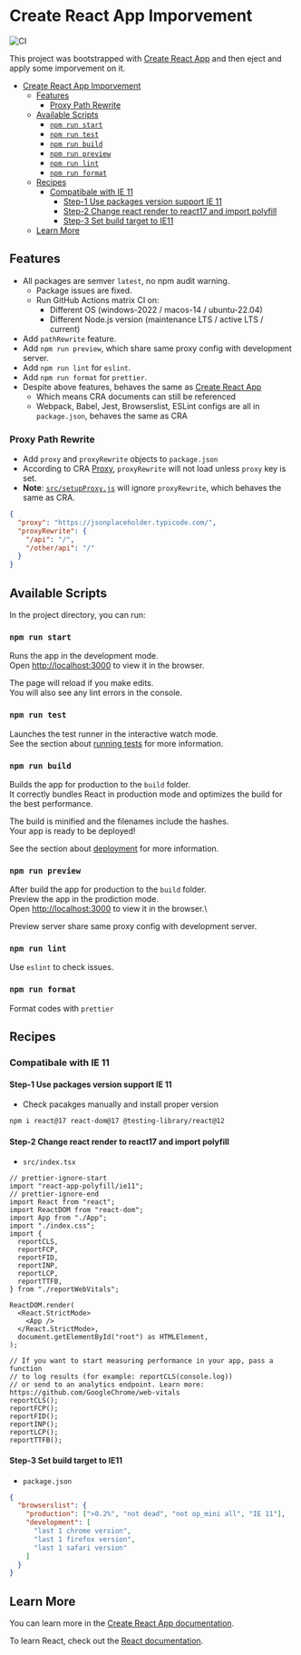 # Create React App Imporvement

![CI](https://github.com/Florencea/create-react-app-imporvement/actions/workflows/test.yml/badge.svg)

This project was bootstrapped with [Create React App](https://create-react-app.dev/) and then eject and apply some imporvement on it.

- [Create React App Imporvement](#create-react-app-imporvement)
  - [Features](#features)
    - [Proxy Path Rewrite](#proxy-path-rewrite)
  - [Available Scripts](#available-scripts)
    - [`npm run start`](#npm-run-start)
    - [`npm run test`](#npm-run-test)
    - [`npm run build`](#npm-run-build)
    - [`npm run preview`](#npm-run-preview)
    - [`npm run lint`](#npm-run-lint)
    - [`npm run format`](#npm-run-format)
  - [Recipes](#recipes)
    - [Compatibale with IE 11](#compatibale-with-ie-11)
      - [Step-1 Use packages version support IE 11](#step-1-use-packages-version-support-ie-11)
      - [Step-2 Change react render to react17 and import polyfill](#step-2-change-react-render-to-react17-and-import-polyfill)
      - [Step-3 Set build target to IE11](#step-3-set-build-target-to-ie11)
  - [Learn More](#learn-more)

## Features

- All packages are semver `latest`, no npm audit warning.
  - Package issues are fixed.
  - Run GitHub Actions matrix CI on:
    - Different OS (windows-2022 / macos-14 / ubuntu-22.04)
    - Different Node.js version (maintenance LTS / active LTS / current)
- Add `pathRewrite` feature.
- Add `npm run preview`, which share same proxy config with development server.
- Add `npm run lint` for `eslint`.
- Add `npm run format` for `prettier`.
- Despite above features, behaves the same as [Create React App](https://create-react-app.dev/)
  - Which means CRA documents can still be referenced
  - Webpack, Babel, Jest, Browserslist, ESLint configs are all in `package.json`, behaves the same as CRA

### Proxy Path Rewrite

- Add `proxy` and `proxyRewrite` objects to `package.json`
- According to CRA [Proxy](https://create-react-app.dev/docs/proxying-api-requests-in-development), `proxyRewrite` will not load unless `proxy` key is set.
- **Note**: [`src/setupProxy.js`](https://create-react-app.dev/docs/proxying-api-requests-in-development#configuring-the-proxy-manually) will ignore `proxyRewrite`, which behaves the same as CRA.

```json
{
  "proxy": "https://jsonplaceholder.typicode.com/",
  "proxyRewrite": {
    "/api": "/",
    "/other/api": "/"
  }
}
```

## Available Scripts

In the project directory, you can run:

### `npm run start`

Runs the app in the development mode.\
Open [http://localhost:3000](http://localhost:3000) to view it in the browser.

The page will reload if you make edits.\
You will also see any lint errors in the console.

### `npm run test`

Launches the test runner in the interactive watch mode.\
See the section about [running tests](https://create-react-app.dev/docs/running-tests/) for more information.

### `npm run build`

Builds the app for production to the `build` folder.\
It correctly bundles React in production mode and optimizes the build for the best performance.

The build is minified and the filenames include the hashes.\
Your app is ready to be deployed!

See the section about [deployment](https://create-react-app.dev/docs/deployment/) for more information.

### `npm run preview`

After build the app for production to the `build` folder.\
Preview the app in the prodiction mode.\
Open [http://localhost:3000](http://localhost:3000) to view it in the browser.\

Preview server share same proxy config with development server.

### `npm run lint`

Use `eslint` to check issues.

### `npm run format`

Format codes with `prettier`

## Recipes

### Compatibale with IE 11

#### Step-1 Use packages version support IE 11

- Check pacakges manually and install proper version

```sh
npm i react@17 react-dom@17 @testing-library/react@12
```

#### Step-2 Change react render to react17 and import polyfill

- `src/index.tsx`

```tsx
// prettier-ignore-start
import "react-app-polyfill/ie11";
// prettier-ignore-end
import React from "react";
import ReactDOM from "react-dom";
import App from "./App";
import "./index.css";
import {
  reportCLS,
  reportFCP,
  reportFID,
  reportINP,
  reportLCP,
  reportTTFB,
} from "./reportWebVitals";

ReactDOM.render(
  <React.StrictMode>
    <App />
  </React.StrictMode>,
  document.getElementById("root") as HTMLElement,
);

// If you want to start measuring performance in your app, pass a function
// to log results (for example: reportCLS(console.log))
// or send to an analytics endpoint. Learn more: https://github.com/GoogleChrome/web-vitals
reportCLS();
reportFCP();
reportFID();
reportINP();
reportLCP();
reportTTFB();
```

#### Step-3 Set build target to IE11

- `package.json`

```json
{
  "browserslist": {
    "production": [">0.2%", "not dead", "not op_mini all", "IE 11"],
    "development": [
      "last 1 chrome version",
      "last 1 firefox version",
      "last 1 safari version"
    ]
  }
}
```

## Learn More

You can learn more in the [Create React App documentation](https://create-react-app.dev/).

To learn React, check out the [React documentation](https://reactjs.dev/).
